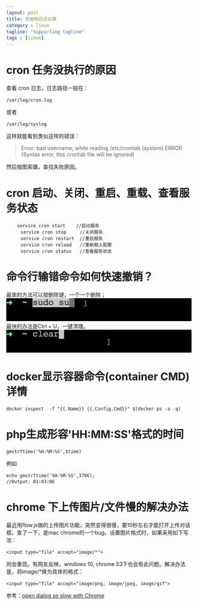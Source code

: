 ```yaml
---
layout: post
title: 开发知识点记录
category : linux
tagline: "Supporting tagline"
tags : [linux]
---
```


# cron 任务没执行的原因

查看 cron 日志，日志路径一般在：

```
/var/log/cron.log
```

或者

```
/var/log/syslog
```

这样就能看到类似这样的错误：

> Error: bad username; while reading /etc/crontab
> (*system*) ERROR (Syntax error, this crontab file will be ignored)

然后按图索骥，查找失败原因。

# cron 启动、关闭、重启、重载、查看服务状态
```
	service cron start    //启动服务
　　	service cron stop     //关闭服务
　　	service cron restart  //重启服务
　　	service cron reload   //重新载入配置
　　	service cron status   //查看服务状态 
```

# 命令行输错命令如何快速撤销？
最笨的方法可以按删除键，一个一个删除；
![撤销命令](/images/2016/withdraw-input-1.gif)
最快的办法是Ctrl + U，一键清理。
![撤销命令](/images/2016/withdraw-input-2.gif)

# docker显示容器命令(container CMD)详情

```
docker inspect  -f "{{.Name}} {{.Config.Cmd}}" $(docker ps -a -q)
```
# php生成形容'HH:MM:SS'格式的时间
```
gmstrftime('%H:%M:%S',$time)
```
例如
```
echo gmstrftime('%H:%M:%S',3786);
//Output: 01:03:06
```

# chrome 下上传图片/文件慢的解决办法

最近用flow.js做的上传图片功能，突然变得很慢，要10秒左右才能打开上传对话框。查了一下，是mac chrome的一个bug。设置图片格式时，如果采用如下写法：

```
<input type="file" accept="image/*">
```

则会重现。有网友反映，windows 10, chrome 53下也会有此问题。解决办法是，将image/*换为具体的格式：

```
<input type="file" accept="image/png, image/jpeg, image/gif">
```

参考：[open dialog so slow with Chrome](http://stackoverflow.com/questions/39187857/inputfile-accept-image-open-dialog-so-slow-with-chrome)

